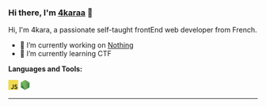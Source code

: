 ### Hi there, I'm [4karaa](https://4karaa.github.io) 👋

Hi, I'm 4kara, a passionate self-taught frontEnd web developer from French.

- 🔭 I’m currently working on [Nothing](https://github.com/)
- 📌 I’m currently learning CTF

**Languages and Tools:**  

<code><img height="20" src="https://raw.githubusercontent.com/github/explore/80688e429a7d4ef2fca1e82350fe8e3517d3494d/topics/javascript/javascript.png"></code>
<code><img height="20" src="https://raw.githubusercontent.com/github/explore/80688e429a7d4ef2fca1e82350fe8e3517d3494d/topics/nodejs/nodejs.png"></code>    

----
